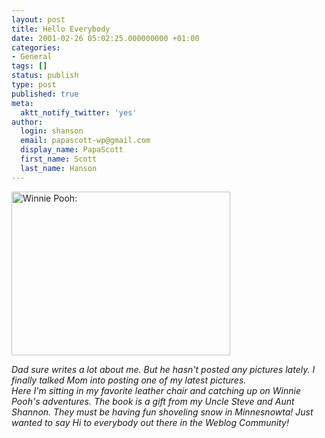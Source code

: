 ```yaml
---
layout: post
title: Hello Everybody
date: 2001-02-26 05:02:25.000000000 +01:00
categories:
- General
tags: []
status: publish
type: post
published: true
meta:
  aktt_notify_twitter: 'yes'
author:
  login: shanson
  email: papascott-wp@gmail.com
  display_name: PapaScott
  first_name: Scott
  last_name: Hanson
---
```

<p><img src="https://www.papascott.de/wordpress/wp-content/uploads/2001/02/WinniePooh.jpg" height="262" width="350" border="0" alt="Winnie Pooh: " /></p>
<p><i>Dad sure writes a lot about me. But he hasn't posted any pictures lately. I finally talked Mom into posting one of my latest pictures.<br />
Here I'm sitting in my favorite leather chair and catching up on Winnie Pooh's adventures. The book is a gift from my Uncle Steve and Aunt Shannon. They must be having fun shoveling snow in Minnesnowta! Just wanted to say Hi to everybody out there in the Weblog Community!</i></p>
